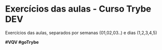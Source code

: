 # Exercícios das aulas - Curso Trybe DEV

Exercícios das aulas, separados por semanas (01,02,03..) e dias (1,2,3,4,5)

**#VQV #goTrybe**
